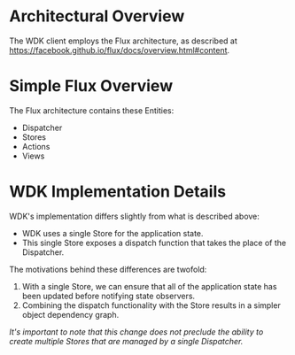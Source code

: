 # Architectural Overview

The WDK client employs the Flux architecture, as described at https://facebook.github.io/flux/docs/overview.html#content.


# Simple Flux Overview

The Flux architecture contains these Entities:
  * Dispatcher
  * Stores
  * Actions
  * Views


# WDK Implementation Details

WDK's implementation differs slightly from what is described above:

  * WDK uses a single Store for the application state.
  * This single Store exposes a dispatch function that takes the place of the Dispatcher.


The motivations behind these differences are twofold:

  1. With a single Store, we can ensure that all of the application state has
     been updated before notifying state observers.
  2. Combining the dispatch functionality with the Store results in a simpler object dependency graph.


_It's important to note that this change does not preclude the ability to create
multiple Stores that are managed by a single Dispatcher._
